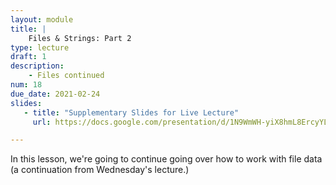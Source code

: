 ```yaml
---
layout: module
title: |
    Files & Strings: Part 2
type: lecture
draft: 1
description:
    - Files continued
num: 18
due_date: 2021-02-24
slides: 
   - title: "Supplementary Slides for Live Lecture"
     url: https://docs.google.com/presentation/d/1N9WmWH-yiX8hmL8ErcyYLqSyKaulTegklgZPikyHxI4/edit?usp=sharing

---
```


In this lesson, we're going to continue going over how to work with file data (a continuation from Wednesday's lecture.)
